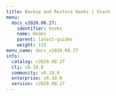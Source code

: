 ```yaml
---
title: Backup and Restore Hooks | Stash
menu:
  docs_v2020.08.27:
    identifier: hooks
    name: Hooks
    parent: latest-guides
    weight: 115
menu_name: docs_v2020.08.27
info:
  catalog: v2020.08.27
  cli: v0.10.0
  community: v0.10.0
  enterprise: v0.10.0
  version: v2020.08.27
---
```


